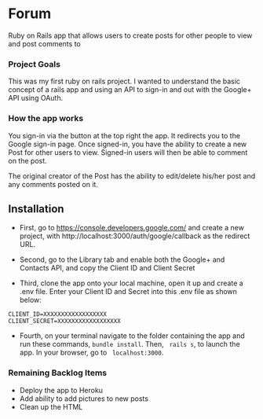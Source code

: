 # Forum

Ruby on Rails app that allows users to create posts for other people to view and post comments to

### Project Goals

This was my first ruby on rails project. I wanted to understand the basic concept of a rails app and using an API to sign-in and out with the Google+ API using OAuth.

### How the app works

You sign-in via the button at the top right the app. It redirects you to the Google sign-in page. Once signed-in, you have the ability to create a new Post for other users to view. Signed-in users will then be able to comment on the post.

The original creator of the Post has the ability to edit/delete his/her post and any comments posted on it.


## Installation

* First, go to https://console.developers.google.com/ and create a new project, with http://localhost:3000/auth/google/callback as the redirect URL.

* Second, go to the Library tab and enable both the Google+ and Contacts API, and copy the Client ID and Client Secret

* Third, clone the app onto your local machine, open it up and create a .env file. Enter your Client ID and Secret into this .env file as shown below:

````
CLIENT_ID=XXXXXXXXXXXXXXXXXX
CLIENT_SECRET=XXXXXXXXXXXXXXXXXX
````

* Fourth, on your terminal navigate to the folder containing the app and run these commands, ```` bundle install ````. Then, ```` rails s````, to launch the app. In your browser, go to ```` localhost:3000````.

### Remaining Backlog Items

* Deploy the app to Heroku
* Add ability to add pictures to new posts
* Clean up the HTML
